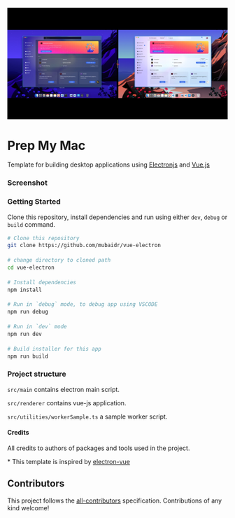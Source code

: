 <p align="center"><img src="./prepmymac.jpeg"></p>

# Prep My Mac


Template for building desktop applications using [Electronjs](https://electronjs.org) and [Vue.js](https://vuejs.org)


### Screenshot


### Getting Started

Clone this repository, install dependencies and run using either `dev`, `debug` or `build` command.

```bash
# Clone this repository
git clone https://github.com/mubaidr/vue-electron

# change directory to cloned path
cd vue-electron

# Install dependencies
npm install

# Run in `debug` mode, to debug app using VSCODE
npm run debug

# Run in `dev` mode
npm run dev

# Build installer for this app
npm run build
```

### Project structure

`src/main` contains electron main script.

`src/renderer` contains vue-js application.

`src/utilities/workerSample.ts` a sample worker script.

#### Credits

All credits to authors of packages and tools used in the project.

\* This template is inspired by [electron-vue](https://github.com/SimulatedGREG/electron-vue)

## Contributors

This project follows the [all-contributors](https://github.com/all-contributors/all-contributors) specification. Contributions of any kind welcome!
